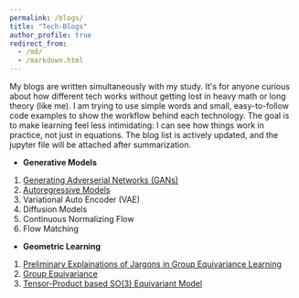 ```yaml
---
permalink: /blogs/
title: "Tech-Blogs"
author_profile: true
redirect_from: 
  - /md/
  - /markdown.html
---
```


My blogs are written simultaneously with my study. It's for anyone curious about how different tech works without getting lost in heavy math or long theory (like me). I am trying to use simple words and small, easy-to-follow code examples to show the workflow behind each technology.
The goal is to make learning feel less intimidating: I can see how things work in practice, not just in equations. The blog list is actively updated, and the jupyter file will be attached after summarization.

* **Generative Models**

1. <a href="https://colab.research.google.com/drive/1aVHDwNhS_YXSkEjFPpi4sx-WmE6S0kXH?usp=sharing">Generating Adverserial Networks (GANs)</a>
2. <a href="https://colab.research.google.com/drive/1_p5p4Pvb3qZufw1aTlcjMwjwripdFtxj?usp=sharing">Autoregressive Models</a>
3. Variational Auto Encoder (VAE)
4. Diffusion Models
5. Continuous Normalizing Flow
6. Flow Matching

* **Geometric Learning**

1. <a href="https://colab.research.google.com/drive/1gEWOPSp0h7DajnqwoKSPUUBFMs4Nbvzf?usp=sharing">Preliminary Explainations of Jargons in Group Equivariance Learning</a>
2. <a href="https://colab.research.google.com/drive/1Drwshca3zvRuva0NUdwd0yiQjUSz3OdD?usp=sharing">Group Equivariance</a>
3. <a href="https://colab.research.google.com/drive/1Vorr7Z1EG6APO9sjOtD7O5mJeoj5jqst#scrollTo=PDi6nu58tz0h">Tensor-Product based SO(3) Equivariant Model</a>
